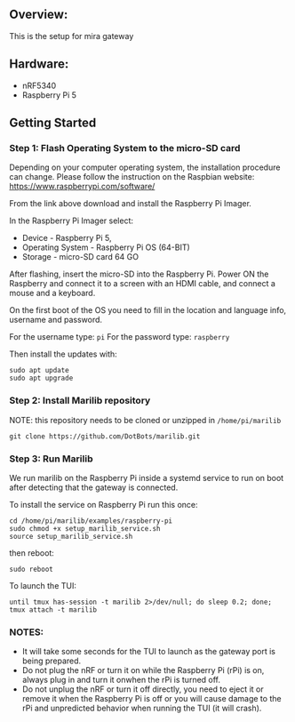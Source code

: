 ## Overview:
This is the setup for mira gateway
## Hardware:
- nRF5340
- Raspberry Pi 5 

## Getting Started
### Step 1: Flash Operating System to the micro-SD card

Depending on your computer operating system, the installation procedure can change. 
Please follow the instruction on the Raspbian website: https://www.raspberrypi.com/software/

From the link above download and install the Raspberry Pi Imager.

In the Raspberry Pi Imager select:
- Device           - Raspberry Pi 5,  
- Operating System - Raspberry Pi OS (64-BIT)
- Storage          - micro-SD card 64 GO 

After flashing, insert the micro-SD into the Raspberry Pi. 
Power ON the Raspberry and connect it to a screen with an HDMI cable, and connect a mouse and a keyboard.

On the first boot of the OS you need to fill in the location and language info, username and password.

For the username type: `pi`
For the password type: `raspberry`

Then install the updates with:
```
sudo apt update
sudo apt upgrade
```

### Step 2: Install Marilib repository

NOTE: this repository needs to be cloned or unzipped in `/home/pi/marilib`
```
git clone https://github.com/DotBots/marilib.git
```

### Step 3: Run Marilib 

We run marilib on the Raspberry Pi inside a systemd service
to run on boot after detecting that the gateway is connected.

To install the service on Raspberry Pi run this once:
```
cd /home/pi/marilib/examples/raspberry-pi
sudo chmod +x setup_marilib_service.sh
source setup_marilib_service.sh
```
then reboot:
```
sudo reboot
```

To launch the TUI:
```
until tmux has-session -t marilib 2>/dev/null; do sleep 0.2; done; tmux attach -t marilib
```

### NOTES:
- It will take some seconds for the TUI to launch as the gateway port is being prepared.
- Do not plug the nRF or turn it on while the Raspberry Pi (rPi) is on, always plug in and 
turn it onwhen the rPi is turned off.
- Do not unplug the nRF or turn it off directly, you need to eject it or remove it when the 
Raspberry Pi is off or you will cause damage to the rPi and unpredicted 
behavior when running the TUI (it will crash).

